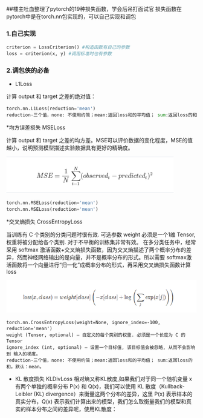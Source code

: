 ##楼主吐血整理了pytorch的19种损失函数，学会后吊打面试官
损失函数在pytorch中是在torch.nn包实现的，可以自己实现和调包

### 1.自己实现

```python
criterion = LossCriterion() #构造函数有自己的参数
loss = criterion(x, y) #调用标准时也有参数
```

### 2.调包侠的必备

* L1Loss

计算 output 和 target 之差的绝对值：
```python
torch.nn.L1Loss(reduction='mean')
reduction-三个值，none: 不使用约简；mean:返回loss和的平均值； sum:返回loss的和。默认：mean。
```
*均方误差损失 MSELoss

计算 output 和 target 之差的均方差。MSE可以评价数据的变化程度，MSE的值越小，说明预测模型描述实验数据具有更好的精确度。

![MSE](assets/MSE.PNG)


```python
torch.nn.MSELoss(reduction='mean')
torch.nn.MSELoss(reduction='mean')
```
*交叉熵损失 CrossEntropyLoss

当训练有 C 个类别的分类问题时很有效. 可选参数 weight 必须是一个1维 Tensor, 权重将被分配给各个类别. 对于不平衡的训练集非常有效。
在多分类任务中，经常采用 softmax 激活函数+交叉熵损失函数，因为交叉熵描述了两个概率分布的差异，然而神经网络输出的是向量，并不是概率分布的形式。所以需要 softmax激活函数将一个向量进行“归一化”成概率分布的形式，再采用交叉熵损失函数计算 loss

![crossEntorpyLoss](assets/交叉熵损失.PNG)

```
torch.nn.CrossEntropyLoss(weight=None, ignore_index=-100, reduction='mean')
weight (Tensor, optional) – 自定义的每个类别的权重. 必须是一个长度为 C 的 Tensor
ignore_index (int, optional) – 设置一个目标值, 该目标值会被忽略, 从而不会影响到 输入的梯度。
reduction-三个值，none: 不使用约简；mean:返回loss和的平均值； sum:返回loss的和。默认：mean。
```

* KL 散度损失 KLDivLoss
相对熵又称KL散度,如果我们对于同一个随机变量 x 有两个单独的概率分布 P(x) 和 Q(x)，我们可以使用 KL 散度（Kullback-Leibler (KL) divergence）来衡量这两个分布的差异，这里 P(x) 表示样本的真实分布，Q(x) 表示我们计算出来的模型，我们怎么取衡量我们的模型和真实的样本分布之间的差异呢，使用KL散度：






